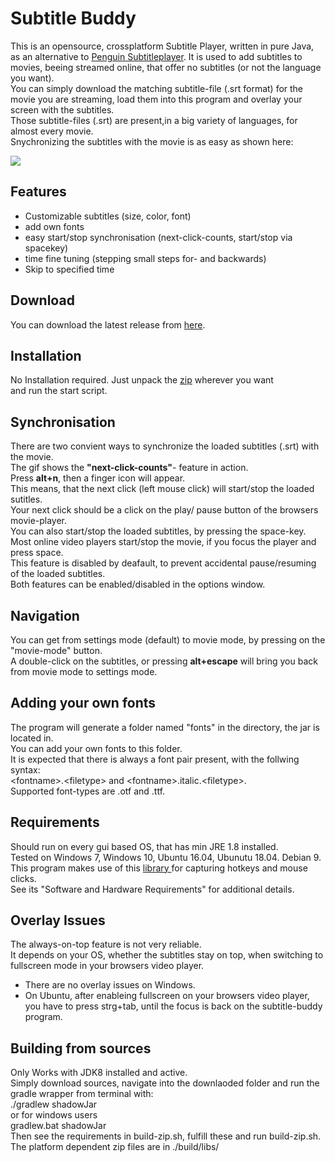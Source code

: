 # Subtitle Buddy  
This is an opensource, crossplatform Subtitle Player, written in pure Java, as an alternative to [Penguin Subtitleplayer](https://github.com/carsonip/Penguin-Subtitle-Player). 
It is used to add subtitles to movies, beeing streamed online, that offer no subtitles (or not the language you want).  
You can simply download the matching subtitle-file (.srt format) for the movie you are streaming, load them into this program and overlay your screen with the subtitles.  
Those subtitle-files (.srt) are present,in a big variety of languages, for almost every movie.  
Snychronizing the subtitles with the movie is as easy as shown here:  
  
![](demo.gif)
  
  
## Features  
- Customizable subtitles (size, color, font)  
- add own fonts  
- easy start/stop synchronisation (next-click-counts, start/stop via spacekey)  
- time fine tuning (stepping small steps for- and backwards)  
- Skip to specified time  
  
  
## Download  
You can download the latest release from [here](https://github.com/vincemann/Subtitle-Buddy/releases).  
  
## Installation  
No Installation required. Just unpack the [zip](https://github.com/vincemann/Subtitle-Buddy/releases) wherever you want  
and run the start script.    
  
## Synchronisation  
There are two convient ways to synchronize the loaded subtitles (.srt) with the movie.   
The gif shows the **"next-click-counts"**- feature in action.   
Press **alt+n**, then a finger icon will appear.   
This means, that the next click (left mouse click) will start/stop the loaded sutitles.  
Your next click should be a click on the play/ pause button of the browsers movie-player.   
You can also start/stop the loaded subtitles, by pressing the space-key.  
Most online video players start/stop the movie, if you focus the player and press space.  
This feature is disabled by deafault, to prevent accidental pause/resuming of the loaded subtitles.  
Both features can be enabled/disabled in the options window.  
  
## Navigation  
You can get from settings mode (default) to movie mode, by pressing on the "movie-mode" button.  
A double-click on the subtitles, or pressing **alt+escape** will bring you back from movie mode to settings mode.  

  
## Adding your own fonts  
The program will generate a folder named "fonts" in the directory, the jar is located in.  
You can add your own fonts to this folder.  
It is expected that there is always a font pair present, with the follwing syntax:  
\<fontname\>.\<filetype\> and \<fontname\>.italic.\<filetype\>.  
Supported font-types are .otf and .ttf.  
  
  
## Requirements  
Should run on every gui based OS, that has min JRE 1.8 installed.  
Tested on Windows 7, Windows 10, Ubuntu 16.04, Ubunutu 18.04. Debian 9.  
This program makes use of this [library ](https://github.com/kwhat/jnativehook)  for capturing hotkeys and mouse clicks.  
See its "Software and Hardware Requirements" for additional details.  
  
  
## Overlay Issues  
The always-on-top feature is not very reliable.  
It depends on your OS, whether the subtitles stay on top, when switching to fullscreen mode in your browsers video player.  
- There are no overlay issues on Windows.  
- On Ubuntu, after enableing fullscreen on your browsers video player, you have to press strg+tab, until the focus is back on the subtitle-buddy program.  
  
  
## Building from sources  
Only Works with JDK8 installed and active.  
Simply download sources, navigate into the downlaoded folder and run the gradle wrapper from terminal with:  
./gradlew shadowJar  
or for windows users  
gradlew.bat shadowJar  
Then see the requirements in build-zip.sh, fulfill these and run build-zip.sh.  
The platform dependent zip files are in ./build/libs/  
   

  

